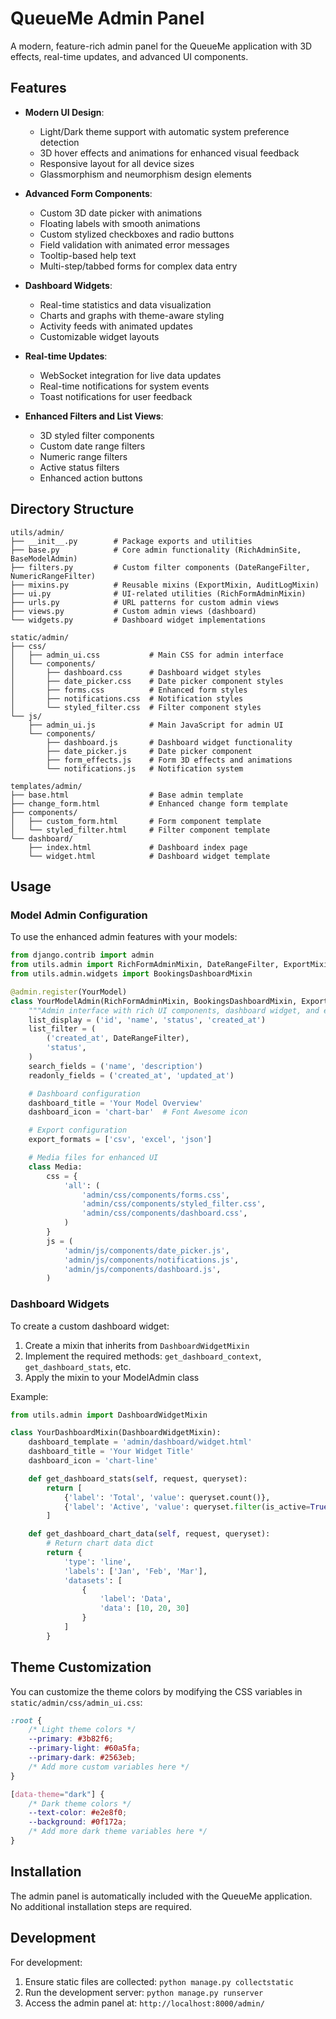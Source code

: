 # QueueMe Admin Panel

A modern, feature-rich admin panel for the QueueMe application with 3D effects, real-time updates, and advanced UI components.

## Features

- **Modern UI Design**:
  - Light/Dark theme support with automatic system preference detection
  - 3D hover effects and animations for enhanced visual feedback
  - Responsive layout for all device sizes
  - Glassmorphism and neumorphism design elements

- **Advanced Form Components**:
  - Custom 3D date picker with animations
  - Floating labels with smooth animations
  - Custom stylized checkboxes and radio buttons
  - Field validation with animated error messages
  - Tooltip-based help text
  - Multi-step/tabbed forms for complex data entry

- **Dashboard Widgets**:
  - Real-time statistics and data visualization
  - Charts and graphs with theme-aware styling
  - Activity feeds with animated updates
  - Customizable widget layouts

- **Real-time Updates**:
  - WebSocket integration for live data updates
  - Real-time notifications for system events
  - Toast notifications for user feedback

- **Enhanced Filters and List Views**:
  - 3D styled filter components
  - Custom date range filters
  - Numeric range filters
  - Active status filters
  - Enhanced action buttons

## Directory Structure

```
utils/admin/
├── __init__.py        # Package exports and utilities
├── base.py            # Core admin functionality (RichAdminSite, BaseModelAdmin)
├── filters.py         # Custom filter components (DateRangeFilter, NumericRangeFilter)
├── mixins.py          # Reusable mixins (ExportMixin, AuditLogMixin)
├── ui.py              # UI-related utilities (RichFormAdminMixin)
├── urls.py            # URL patterns for custom admin views
├── views.py           # Custom admin views (dashboard)
└── widgets.py         # Dashboard widget implementations

static/admin/
├── css/
│   ├── admin_ui.css           # Main CSS for admin interface
│   └── components/
│       ├── dashboard.css      # Dashboard widget styles
│       ├── date_picker.css    # Date picker component styles
│       ├── forms.css          # Enhanced form styles
│       ├── notifications.css  # Notification styles
│       └── styled_filter.css  # Filter component styles
└── js/
    ├── admin_ui.js            # Main JavaScript for admin UI
    └── components/
        ├── dashboard.js       # Dashboard widget functionality
        ├── date_picker.js     # Date picker component
        ├── form_effects.js    # Form 3D effects and animations
        └── notifications.js   # Notification system

templates/admin/
├── base.html                  # Base admin template
├── change_form.html           # Enhanced change form template
├── components/
│   ├── custom_form.html       # Form component template
│   └── styled_filter.html     # Filter component template
└── dashboard/
    ├── index.html             # Dashboard index page
    └── widget.html            # Dashboard widget template
```

## Usage

### Model Admin Configuration

To use the enhanced admin features with your models:

```python
from django.contrib import admin
from utils.admin import RichFormAdminMixin, DateRangeFilter, ExportMixin
from utils.admin.widgets import BookingsDashboardMixin

@admin.register(YourModel)
class YourModelAdmin(RichFormAdminMixin, BookingsDashboardMixin, ExportMixin, admin.ModelAdmin):
    """Admin interface with rich UI components, dashboard widget, and export"""
    list_display = ('id', 'name', 'status', 'created_at')
    list_filter = (
        ('created_at', DateRangeFilter),
        'status',
    )
    search_fields = ('name', 'description')
    readonly_fields = ('created_at', 'updated_at')

    # Dashboard configuration
    dashboard_title = 'Your Model Overview'
    dashboard_icon = 'chart-bar'  # Font Awesome icon

    # Export configuration
    export_formats = ['csv', 'excel', 'json']

    # Media files for enhanced UI
    class Media:
        css = {
            'all': (
                'admin/css/components/forms.css',
                'admin/css/components/styled_filter.css',
                'admin/css/components/dashboard.css',
            )
        }
        js = (
            'admin/js/components/date_picker.js',
            'admin/js/components/notifications.js',
            'admin/js/components/dashboard.js',
        )
```

### Dashboard Widgets

To create a custom dashboard widget:

1. Create a mixin that inherits from `DashboardWidgetMixin`
2. Implement the required methods: `get_dashboard_context`, `get_dashboard_stats`, etc.
3. Apply the mixin to your ModelAdmin class

Example:

```python
from utils.admin import DashboardWidgetMixin

class YourDashboardMixin(DashboardWidgetMixin):
    dashboard_template = 'admin/dashboard/widget.html'
    dashboard_title = 'Your Widget Title'
    dashboard_icon = 'chart-line'

    def get_dashboard_stats(self, request, queryset):
        return [
            {'label': 'Total', 'value': queryset.count()},
            {'label': 'Active', 'value': queryset.filter(is_active=True).count()}
        ]

    def get_dashboard_chart_data(self, request, queryset):
        # Return chart data dict
        return {
            'type': 'line',
            'labels': ['Jan', 'Feb', 'Mar'],
            'datasets': [
                {
                    'label': 'Data',
                    'data': [10, 20, 30]
                }
            ]
        }
```

## Theme Customization

You can customize the theme colors by modifying the CSS variables in `static/admin/css/admin_ui.css`:

```css
:root {
    /* Light theme colors */
    --primary: #3b82f6;
    --primary-light: #60a5fa;
    --primary-dark: #2563eb;
    /* Add more custom variables here */
}

[data-theme="dark"] {
    /* Dark theme colors */
    --text-color: #e2e8f0;
    --background: #0f172a;
    /* Add more dark theme variables here */
}
```

## Installation

The admin panel is automatically included with the QueueMe application. No additional installation steps are required.

## Development

For development:

1. Ensure static files are collected: `python manage.py collectstatic`
2. Run the development server: `python manage.py runserver`
3. Access the admin panel at: `http://localhost:8000/admin/`
